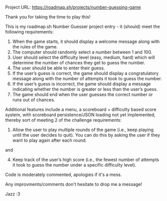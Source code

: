 Project URL: https://roadmap.sh/projects/number-guessing-game

Thank you for taking the time to play this!

This is my roadmap.sh Number Guesser project entry - it (should) meet the following requirements:

1. When the game starts, it should display a welcome message along with the rules of the game.
2. The computer should randomly select a number between 1 and 100.
3. User should select the difficulty level (easy, medium, hard) which will determine the number of chances they get to guess the number.
4. The user should be able to enter their guess.
5. If the user’s guess is correct, the game should display a congratulatory message along with the number of attempts it took to guess the number.
6. If the user’s guess is incorrect, the game should display a message indicating whether the number is greater or less than the user’s guess.
7. The game should end when the user guesses the correct number or runs out of chances.

Additional features include a menu, a scoreboard + difficulty based score system, with scoreboard persistence/JSON loading not yet implemented, thereby sort of meeting 2 of the challenge requirements:

1. Allow the user to play multiple rounds of the game (i.e., keep playing until the user decides to quit). You can do this by asking the user if they want to play again after each round.

and

4. Keep track of the user’s high score (i.e., the fewest number of attempts it took to guess the number under a specific difficulty level).

Code is moderately commented, apologies if it's a mess.

Any improvments/comments don't hesitate to drop me a message!

Jazz :3


